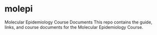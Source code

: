 # molepi
Molecular Epidemiology Course Documents
This repo contains the guide, links, and course documents for the Molecular Epidemiology Course.

